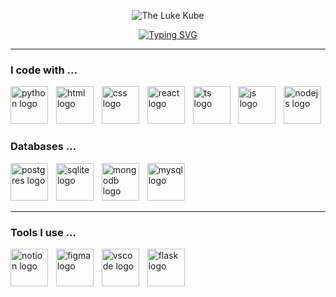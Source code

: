 <p align="center">
  <img src="https://readme-typing-svg.demolab.com?font=Fira+Code&color=36BA01&size=50&lines=The+Luke+Kube" alt="The Luke Kube" />
</p>
<p align="center">
  <a href="https://git.io/typing-svg">
    <img src="https://readme-typing-svg.demolab.com?font=Fira+Code&pause=1000&color=36BA01&width=435&lines=Manual+Trader+becoming+the+quant.+%E2%9A%9B%EF%B8%8F;Automatising+my+own+trading+strategy" alt="Typing SVG" />
  </a>
</p>
<hr class="solid">
<h3 align="left"> I code with ...</h3>
<div align="left">
  <img src="https://skillicons.dev/icons?i=py" height="60" alt="python logo"  />
  <img width="5" />
  <img src="https://skillicons.dev/icons?i=html" height="60" alt="html logo"  />
  <img width="5" />
  <img src="https://skillicons.dev/icons?i=css" height="60" alt="css logo"  />
  <img width="5" />
  <img src="https://skillicons.dev/icons?i=react" height="60" alt="react logo"  />
  <img width="5" />
  <img src="https://skillicons.dev/icons?i=ts" height="60" alt="ts logo"  />
  <img width="5" />
  <img src="https://skillicons.dev/icons?i=js" height="60" alt="js logo"  />
  <img width="5" />
  <img src="https://skillicons.dev/icons?i=nodejs" height="60" alt="nodejs logo"  />
  
</div>
<h3 align="left"> Databases ...</h3>
<div align="left">
<img src="https://skillicons.dev/icons?i=postgres" height="60" alt="postgres logo"  />
<img width="5" />
<img src="https://skillicons.dev/icons?i=sqlite" height="60" alt="sqlite logo"  />
<img width="5" />
<img src="https://skillicons.dev/icons?i=mongodb" height="60" alt="mongodb logo"  />
<img width="5" />
<img src="https://skillicons.dev/icons?i=mysql" height="60" alt="mysql logo"  />

<br>
<hr class="solid">
<h3 align="left"> Tools I use ...</h3>
<div align="left">
  <img src="https://skillicons.dev/icons?i=notion" height="60" alt="notion logo"  />
  <img width="5" />
  <img src="https://skillicons.dev/icons?i=figma" height="60" alt="figma logo"  />
  <img width="5" />
  <img src="https://skillicons.dev/icons?i=vscode" height="60" alt="vscode logo"  />
  <img width="5" />
  <img src="https://skillicons.dev/icons?i=flask" height="60" alt="flask logo"  />


